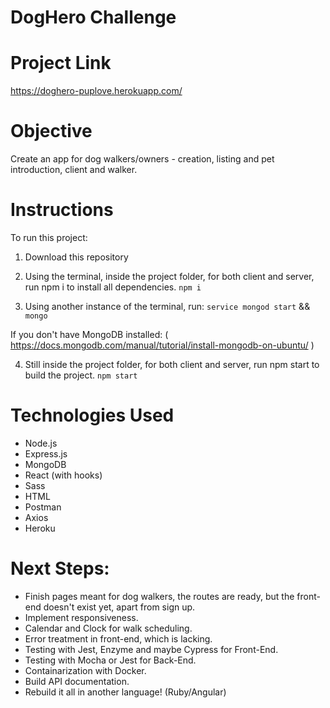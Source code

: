 # DogHero Challenge
# Project Link

https://doghero-puplove.herokuapp.com/

# Objective

Create an app for dog walkers/owners - creation, listing and pet introduction, client and walker.

# Instructions
To run this project:

1. Download this repository
2. Using the terminal, inside the project folder, for both client and server, run npm i to install all dependencies.
`npm i`

3. Using another instance of the terminal, run:
`service mongod start` 
&& 
`mongo`

If you don't have MongoDB installed: ( https://docs.mongodb.com/manual/tutorial/install-mongodb-on-ubuntu/ ) 

4. Still inside the project folder, for both client and server, run npm start to build the project.
`npm start`


# Technologies Used
* Node.js
* Express.js
* MongoDB
* React (with hooks)
* Sass
* HTML
* Postman
* Axios
* Heroku

# Next Steps:
* Finish pages meant for dog walkers, the routes are ready, but the front-end doesn't exist yet, apart from sign up.
* Implement responsiveness.
* Calendar and Clock for walk scheduling.
* Error treatment in front-end, which is lacking.
* Testing with Jest, Enzyme and maybe Cypress for Front-End.
* Testing with Mocha or Jest for Back-End.
* Containarization with Docker.
* Build API documentation.
* Rebuild it all in another language! (Ruby/Angular)
